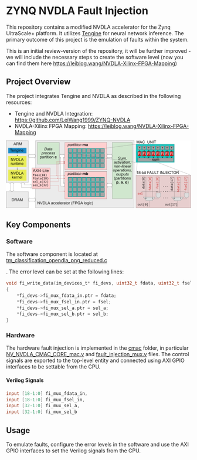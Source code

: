 # ZYNQ NVDLA Fault Injection

This repository contains a modified NVDLA accelerator for the Zynq UltraScale+ platform. It utilizes [Tengine](https://github.com/OAID/Tengine) for neural network inference. The primary outcome of this project is the emulation of faults within the system.

This is an initial review-version of the repository, it will be further improved - we will include the necessary steps to create the software level (now you can find them here https://leiblog.wang/NVDLA-Xilinx-FPGA-Mapping)

## Project Overview

The project integrates Tengine and NVDLA as described in the following resources:
- Tengine and NVDLA Integration: https://github.com/LeiWang1999/ZYNQ-NVDLA
- NVDLA-Xilinx FPGA Mapping: https://leiblog.wang/NVDLA-Xilinx-FPGA-Mapping

![overall](img/overall.png)

## Key Components

### Software

The software component is located at [tm_classification_opendla_png_reduced.c](sw/Apps/tm_classification_opendla_png_reduced.c)

. The error level can be set at the following lines:
```c
void fi_write_data(im_devices_t* fi_devs, uint32_t fdata, uint32_t fsel, uint32_t sel_a, uint32_t sel_b)
{
    *fi_devs->fi_mux_fdata_in.ptr = fdata;
    *fi_devs->fi_mux_fsel_in.ptr = fsel;
    *fi_devs->fi_mux_sel_a.ptr = sel_a;
    *fi_devs->fi_mux_sel_b.ptr = sel_b;
}
```

### Hardware

The hardware fault injection is implemented in the [cmac](hw/nvdla_zcu104.ip_user_files/bd/design_1/ipshared/49a3/vmod/nvdla/cmac) folder, in particular [NV_NVDLA_CMAC_CORE_mac.v](hw/nvdla_zcu104.ip_user_files/bd/design_1/ipshared/49a3/vmod/nvdla/cmac/NV_NVDLA_CMAC_CORE_mac.v) and [fault_injection_mux.v](hw/nvdla_zcu104.ip_user_files/bd/design_1/ipshared/49a3/vmod/nvdla/cmac/fault_injection_mux.v) files. The control signals are exported to the top-level entity and connected using AXI GPIO interfaces to be settable from the CPU.

#### Verilog Signals
```verilog
input [18-1:0] fi_mux_fdata_in,
input [18-1:0] fi_mux_fsel_in,
input [32-1:0] fi_mux_sel_a,
input [32-1:0] fi_mux_sel_b
```

## Usage

To emulate faults, configure the error levels in the software and use the AXI GPIO interfaces to set the Verilog signals from the CPU.
